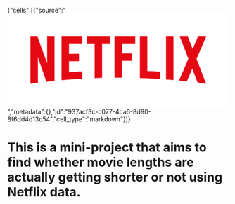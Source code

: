 {"cells":[{"source":"![Netflix logo background](logo.png)","metadata":{},"id":"937acf3c-c077-4ca6-8d90-8f6dd4d13c54","cell_type":"markdown"}]}
# This is a mini-project that aims to find whether movie lengths are actually getting shorter or not using Netflix data.
